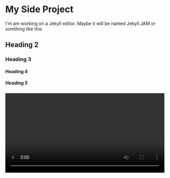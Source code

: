 # My Side Project
I'm am working on a Jekyll editor. Maybe it will be named Jekyll JAM or somthing like this

## Heading 2
### Heading 3
#### Heading 4
##### Heading 5

<Video url="https://ia801402.us.archive.org/5/items/mairimashita-iruma-kun-3rd-season-episode/Mairimashita%21%20Iruma-kun%203rd%20Season%20Episode%207%20-%20AnimeDao.ia.mp4" width="500" height=""/>

[Back to home]({{ site.baseurl }}/)
